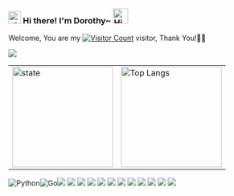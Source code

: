 

<h3>
  <img src="https://media.giphy.com/media/hvRJCLFzcasrR4ia7z/giphy.gif" width="25" alt="手势">
  Hi there! I'm Dorothy~
  <img src="https://emojis.slackmojis.com/emojis/images/1588866973/8934/hellokittydance.gif?1588866973" alt="Hi" width="30" />
    <!--![](https://count.getloli.com/get/@:XDNG2024?theme=rule34)-->
</h3>
 

  Welcome, You are my [![Visitor Count](https://profile-counter.glitch.me/XDNG2024/count.svg)]() visitor, Thank You!🎉🎉

![](https://user-images.githubusercontent.com/5679180/79618120-0daffb80-80be-11ea-819e-d2b0fa904d07.gif)

<table border="0">
<tr>
<td valign="top">
<a href="https://github.com/XDNG2024">
  <img align="center" src="https://github-readme-stats.vercel.app/api?username=XDNG2024&show_icons=true&theme=radical" alt="state" height="200"/>
</a>
</td>
<td valign="top">
    <a href="https://github.com/XDNG2024">
 <img align="center" src="https://github-readme-stats.vercel.app/api/top-langs/?username=XDNG2024&layout=compact&show_icons=truee&include_all_commits=true&theme=onedark&card_width=230" alt="Top Langs" height="200"/> 
    </a>
</td>
</tr>
</table>



![Python](https://img.shields.io/badge/-Python-3776AB?style=flat-square&logo=python&logoColor=white)![Go](https://img.shields.io/badge/-Go-00ADD8?style=flat-square&logo=go&logoColor=white)![](https://img.shields.io/badge/-Nodejs-43853d?style=flat-square&logo=Node.js&logoColor=white)  ![](https://img.shields.io/badge/-JavaScript-e5cd0c?style=flat-square&logo=JavaScript&labelColor=f7df1e&logoColor=000)  ![](https://img.shields.io/badge/-Vue.js-29beb0?style=flat-square&logo=vue.js&labelColor=ffffff&color=4FC08D) ![](https://img.shields.io/badge/-WebPack-1C78C0?style=flat-square&logo=WebPack&logoColor=white)   ![](https://img.shields.io/badge/-NPM-CB3837?style=flat-square&logo=npm&logoColor=white) ![](https://img.shields.io/badge/-Github_Actions-2088FF?style=flat-square&logo=github-actions&logoColor=white) [![](https://img.shields.io/badge/-Gist-black?style=flat-square&logo=GitHub&labelColor=blue&color=fff&logoColor=fff)](https://gist.github.com/forFishbonein)  ![](https://img.shields.io/badge/-KaliLinux-white?style=flat-square&logo=KaliLinux&logoColor=white&color=blue) ![](https://img.shields.io/badge/-MySQL-white?style=flat-square&logo=MySQL&logoColor=white&color=fff&labelColor=4479A1) ![](https://img.shields.io/badge/-CodePen-white?style=flat-square&logo=CodePen&logoColor=white&color=000)  ![](https://img.shields.io/badge/-Docker-white?style=flat-square&logo=Docker&labelColor=2496ED&color=2496ED&logoColor=white) ![](https://img.shields.io/badge/-Bilibili-white?style=flat-square&logo=Bilibili&labelColor=00A1D6&logoColor=white)
